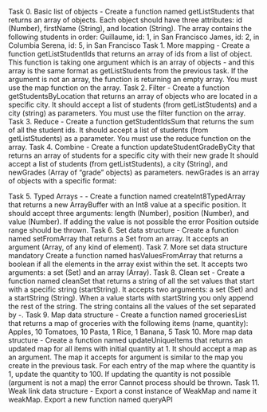 Task 0. Basic list of objects - Create a function named getListStudents that returns an array of objects.
Each object should have three attributes: id (Number), firstName (String), and location (String).
The array contains the following students in order:
Guillaume, id: 1, in San Francisco
James, id: 2, in Columbia
Serena, id: 5, in San Francisco
Task 1. More mapping - Create a function getListStudentIds that returns an array of ids from a list of object.
This function is taking one argument which is an array of objects - and this array is the same format as getListStudents from the previous task.
If the argument is not an array, the function is returning an empty array.
You must use the map function on the array.
Task 2. Filter - Create a function getStudentsByLocation that returns an array of objects who are located in a specific city.
It should accept a list of students (from getListStudents) and a city (string) as parameters.
You must use the filter function on the array.
Task 3. Reduce - Create a function getStudentIdsSum that returns the sum of all the student ids.
It should accept a list of students (from getListStudents) as a parameter.
You must use the reduce function on the array.
Task 4. Combine - Create a function updateStudentGradeByCity that returns an array of students for a specific city with their new grade
It should accept a list of students (from getListStudents), a city (String), and newGrades (Array of “grade” objects) as parameters.
newGrades is an array of objects with a specific  format:

Task 5. Typed Arrays - - Create a function named createInt8TypedArray that returns a new ArrayBuffer with an Int8 value at a specific position.
It should accept three arguments: length (Number), position (Number), and value (Number).
If adding the value is not possible the error Position outside range should be thrown.
Task 6. Set data structure - Create a function named setFromArray that returns a Set from an array.
It accepts an argument (Array, of any kind of element).
Task 7. More set data structure
mandatory
Create a function named hasValuesFromArray that returns a boolean if all the elements in the array exist within the set.
It accepts two arguments: a set (Set) and an array (Array).
Task 8. Clean set - Create a function named cleanSet that returns a string of all the set values that start with a specific string (startString).
It accepts two arguments: a set (Set) and a startString (String).
When a value starts with startString you only append the rest of the string. The string contains all the values of the set separated by -.
Task 9. Map data structure - Create a function named groceriesList that returns a map of groceries with the following items (name, quantity):
Apples, 10 Tomatoes, 10 Pasta, 1 Rice, 1 Banana, 5
Task 10. More map data structure - Create a function named updateUniqueItems that returns an updated map for all items with initial quantity at 1.
It should accept a map as an argument. The map it accepts for argument is similar to the map you create in the previous task.
For each entry of the map where the quantity is 1, update the quantity to 100. If updating the quantity is not possible (argument is not a map) the error Cannot process should be thrown.
Task 11. Weak link data structure - Export a const instance of WeakMap and name it weakMap.
Export a new function named queryAPI
